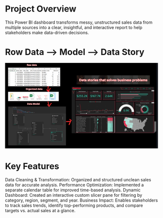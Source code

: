 # Project Overview
This Power BI dashboard transforms messy, unstructured sales data from multiple sources into a clear, insightful, and interactive report to help stakeholders make data-driven decisions.

# Row Data --> Model --> Data Story

![Screenshot](https://github.com/chavigupta17/costco_db/blob/main/Screenshot%20(69).png?raw=true)

# Key Features
Data Cleaning & Transformation: Organized and structured unclean sales data for accurate analysis.
Performance Optimization: Implemented a separate calendar table for improved time-based analysis.
Dynamic Dashboard: Created an interactive custom slicer pane for filtering by category, region, segment, and year.
Business Impact: Enables stakeholders to track sales trends, identify top-performing products, and compare targets vs. actual sales at a glance.
